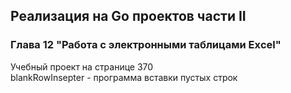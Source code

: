## Реализация на Go проектов части II
### Глава 12 "Работа с электронными таблицами Exсel"
Учебный проект на странице 370  
blankRowInsepter - программа вставки пустых строк